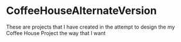 # CoffeeHouseAlternateVersion
 These are projects that I have created in the attempt to design the my Coffee House Project the way that I want
